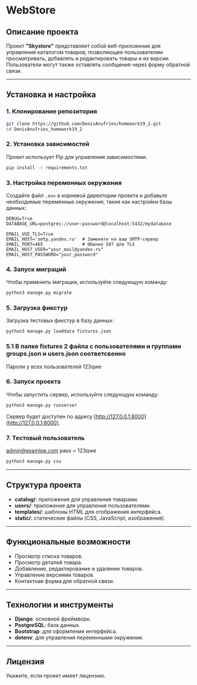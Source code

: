 ﻿# WebStore

## Описание проекта
Проект **"Skystore"** представляет собой веб-приложение для управления каталогом товаров, позволяющее пользователям просматривать, добавлять и редактировать товары и их версии. Пользователи могут также оставлять сообщения через форму обратной связи.

---

## Установка и настройка

### 1. Клонирование репозитория
```bash
git clone https://github.com/DenisAnufriev/homework19_2.git
cd DenisAnufriev_homework19_2
```

### 2. Установка зависимостей
Проект использует Pip для управления зависимостями.
```bash
pip install -r requirements.txt
```

### 3. Настройка переменных окружения
Создайте файл `.env` в корневой директории проекта и добавьте необходимые переменные окружения, такие как настройки базы данных:
```
DEBUG=True
DATABASE_URL=postgres://user:password@localhost:5432/mydatabase

EMAIL_USE_TLS=True
EMAIL_HOST='smtp.yandex.ru'  # Замените на ваш SMTP-сервер
EMAIL_PORT=465               # Обычно 587 для TLS
EMAIL_HOST_USER="your_mail@yandex.ru"
EMAIL_HOST_PASSWORD="your_password"
```

### 4. Запуск миграций
Чтобы применить миграции, используйте следующую команду:
```bash
python3 manage.py migrate
```

### 5. Загрузка фикстур
Загрузка тестовых фикстур в базу данных:
```bash
python3 manage.py loaddata fixtures.json
```
### 5.1 В папке fixtures 2 файла с пользователями и группами groups.json и users.json соответсвенно
Пароли у всех пользователей 123qwe

### 6. Запуск проекта
Чтобы запустить сервер, используйте следующую команду:
```bash
python3 manage.py runserver
```
Сервер будет доступен по адресу [http://127.0.0.1:8000](http://127.0.0.1:8000).

### 7. Тестовый пользователь
admin@examlpe.com
pass = 123qwe
```bash
python3 manage.py csu
```

---

## Структура проекта
- **catalog/**: приложение для управления товарами.
- **users/**: приложение для управления пользователями.
- **templates/**: шаблоны HTML для отображения интерфейса.
- **static/**: статические файлы (CSS, JavaScript, изображения).

---

## Функциональные возможности
- Просмотр списка товаров.
- Просмотр деталей товара.
- Добавление, редактирование и удаление товаров.
- Управление версиями товаров.
- Контактная форма для обратной связи.

---

## Технологии и инструменты
- **Django**: основной фреймворк.
- **PostgreSQL**: база данных.
- **Bootstrap**: для оформления интерфейса.
- **dotenv**: для управления переменными окружения.

---

## Лицензия
Укажите, если проект имеет лицензию.
